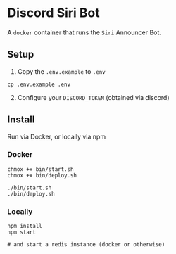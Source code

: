 # Discord Siri Bot

A `docker` container that runs the `Siri` Announcer Bot.

## Setup

1. Copy the `.env.example` to `.env`

```
cp .env.example .env
```

2. Configure your `DISCORD_TOKEN` (obtained via discord)

## Install

Run via Docker, or locally via npm

### Docker

```
chmox +x bin/start.sh
chmox +x bin/deploy.sh

./bin/start.sh
./bin/deploy.sh
```

### Locally

```
npm install
npm start

# and start a redis instance (docker or otherwise)
```
